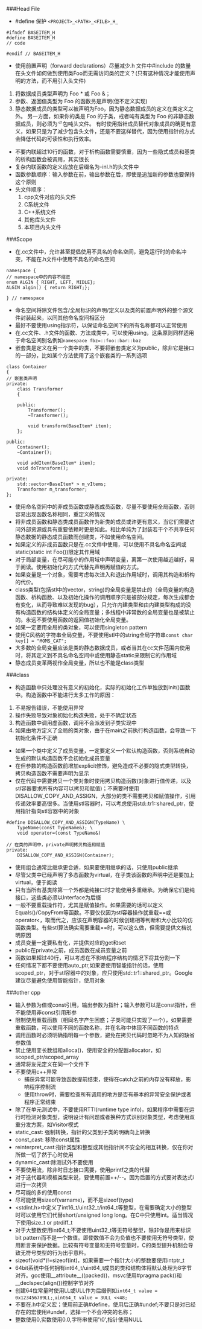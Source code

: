 ###Head File
* #define 保护 `<PROJECT>_<PATH>_<FILE>_H_`
```
#ifndef BASEITEM_H
#define BASEITEM_H
// code

#endif // BASEITEM_H
```

* 使用前置声明（forward declarations）尽量减少.h 文件中#include 的数量
在头文件如何做到使用类Foo而无需访问类的定义？(只有这种情况才能使用声明的方法，而不用引入头文件)
1) 将数据成员类型声明为 Foo * 或 Foo &；
2) 参数、返回值类型为 Foo 的函数叧是声明(但不定义实现)
3) 静态数据成员的类型可以被声明为Foo，因为静态数据成员的定义在类定义之外。
另一方面，如果你的类是 Foo 的子类，戒者吨有类型为 Foo 的非静态数据成员，则必须为乊包吨头文件。
有时使用指针成员替代对象成员的确更有意义，如果只是为了减少包含头文件，还是不要这样替代，因为使用指针的方式会降低代码的可读性和执行效率。

* 不要内联超过10行的函数，对于析构函数需要慎重，因为一些隐式成员和基类的析构函数会被调用，其实很长
* 复杂内联函数的定义应放在后缀名为-inl.h的头文件中
* 函数参数顺序：输入参数在前，输出参数在后，即使是追加新的参数也要保持这个原则
* 头文件顺序：
    1. cpp文件对应的头文件
    2. C系统文件
    3. C++系统文件
    4. 其他库头文件
    5. 本项目内头文件
    
###Scope
* 在.cc文件中，允许甚至提倡使用不具名的命名空间，避免运行时的命名冲突，不能在.h文件中使用不具名的命名空间 
```
namespace {
// namespace中的内容不缩进
enum ALGIN { RIGHT, LEFT, MIDLE};
ALGIN algin() { return RIGHT;};

} // namespace
```
* 命名空间将除文件包含/全局标识的声明/定义以及类的前置声明外的整个源文件封装起来，以同其他命名空间相区分
* 最好不要使用using指示符，以保证命名空间下的所有名称都可以正常使用
* 在.cc文件、.h文件的函数、方法或类中，可以使用using，这条原则同样适用于命名空间别名例如`namespace fbz=::foo::bar::baz`
* 嵌套类是定义在另一个类中的类，不要将嵌套类定义为public，除非它是接口的一部分，比如某个方法使用了这个嵌套类的一系列选项
```
class Container
{
// 嵌套类声明
private:
    class Transformer
    {

    public:
        Transformer();
        ~Transformer();

        void transform(BaseItem* item);
    };

public:
    Container();
    ~Container();

    void addItem(BaseItem* item);
    void doTransform();

private:
    std::vector<BaseItem* > m_vItems;
    Transformer m_transformer;
};
```

* 使用命名空间中的非成员函数或静态成员函数，尽量不要使用全局函数，否则容易出现函数名称相同，重定义的情况
* 将非成员函数和静态类成员函数作为新类的成员或许更有意义，当它们需要访问外部资源或具有重要依赖时更是如此。相比单纯为了封装若干个不共享任何静态数据的静态成员函数而创建类，不如使用命名空间。
* 如果定义的非成员函数只是在.cc文件中使用，可以使用不具名命名空间或static(static int Foo())限定其作用域
* 对于局部变量，在尽可能小的作用域中声明变量，离第一次使用越近越好，易于阅读。使用初始化的方式代替先声明再赋值的方式。
* 如果变量是一个对象，需要考虑每次进入和退出作用域时，调用其构造和析构的代价。
* class类型(包括stl中的vector，string)的全局变量是禁止的（全局变量的构造函数、析构函数、以及初始化操作的调用顺序只是被部分规定，每次生成都会有变化，从而导致难以发现的bug），只允许内建类型和由内建类型构成的没有构造函数的结构体定义的全局变量；多线程中非常数的全局变量也是被禁止的。永远不要使用函数的返回值初始化全局变量。
* 如果一定要用全局的类对象，可以使用singleton pattern
* 使用C风格的字符串全局变量，不要使用stl中的string全局字符串`const char key[] = "MOMS_CAT";`
* 大多数的全局变量应该是类的静态数据成员，或者当其在cc文件范围内使用时，将其定义到不具名命名空间中或使用静态static来限制它的作用域
* 静态成员变革两视作全局变量，所以也不能是class类型

###class
* 构造函数中只处理没有意义的初始化，实际的初始化工作单独放到Init()函数中。构造函数中不能进行太多工作的原因：
1. 不易报告错误，不能使用异常
2. 操作失败导致对象初始化构造失败，处于不确定状态
3. 构造函数中调用虚函数，调用不会派发到子类实现中
4. 如果由地方定义了全局的类对象，由于在main之前执行构造函数，会导致一下初始化条件不正确

* 如果一个类中定义了成员变量，一定要定义一个默认构造函数，否则系统自动生成的默认构造函数不会初始化成员变量
* 在但参数的构造函数前增加explicit修饰，避免造成不必要的隐式类型转换，拷贝构造函数不需要声明为显示
* 仅在代码中需要拷贝一个类对象时使用拷贝构造函数(对象进行值传递，以及stl容器要求所有内容可以拷贝和赋值)；不需要时使用DISALLOW_COPY_AND_ASSIGN，大部分的类不需要拷贝和赋值操作，引用传递效率要高很多。当使用stl容器时，可以考虑使用std::tr1::shared_ptr，使用指针指向stl容器中的对象
```
#define DISALLOW_COPY_AND_ASSIGN(TypeName) \
    TypeName(const TypeName&); \
    void operator=(const TypeName&)
    
// 在类的声明中，private声明拷贝构造和赋值
private:
    DISALLOW_COPY_AND_ASSIGN(Container);
```
* 使用组合通常比继承更合适，如果要使用继承的话，只使用public继承
* 尽管父类中已经声明了多态函数为virtual，在子类该函数的声明中还是要加上virtual，便于阅读
* 只有当所有基类除第一个外都是纯接口时才能使用多重继承。为确保它们是纯接口，这些类必须以Interface为后缀
* 一般不要重载操作符，尤其是赋值操作。如果需要的话可以定义Equals()/CopyFrom等函数。不要仅仅因为stl容器操作就重载==或operator<，取而代之，应该在声明容器的时候创建相等判断和大小比较的仿函数类型。有些stl算法确实需要重载==时，可以这么做，但需要提供文档说明原因
* 成员变量一定要私有化，并提供对应的get和set
* public在private之前，成员函数在成员变量之前
* 函数如果超过40行，可以考虑在不影响程序结构的情况下将其分割一下
* 任何情况下都不要使用auto_ptr,如果要使用智能指针的话，使用scoped_ptr，对于stl容器中的对象，应只使用std::tr1::shared_ptr。Google建议尽量避免使用智能指针，使用对象

###other cpp
* 输入参数为值或const引用，输出参数为指针；输入参数可以是const指针，但不能使用非const引用形参
* 限制使用重载函数（相同名字产生困惑；子类可能只实现了一个），如果需要重载函数，可以使用不同的函数名称，并在名称中体现不同函数的特点
* 调用函数时必须明确指明每一个参数，避免在拷贝代码时忽略不为人知的缺省参数值
* 禁止使用变长数组和alloca()，使用安全的分配器allocator，如scoped_ptr/scoped_array
* 通常将友元定义在同一个文件下
* 不要使用c++异常
    * 捕获异常可能导致函数提前结束，使得在catch之前的内存没有释放，影响程序控制流
    * 使用throw时，需要检查所有调用的地方是否有基本的异常安全保护或者程序正常结束
* 除了在单元测试中，不要使用RTTI(runtime type info)，如果程序中需要在运行时检测对象类型，说明设计有问题或者换种方式识别对象类型，考虑使用双重分发方案，如Visitor模式
* static_cast: 强制转换，指针的父类到子类的明确向上转换
* const_cast: 移除const属性
* reinterpret_cast:指针类型和整型或其他指针间不安全的相互转换，仅在你对所做一切了然于心时使用
* dynamic_cast:除测试外不要使用
* 不要使用流，除非时日志接口需要，使用printf之类的代替
* 对于迭代器和模板类型来说，要使用前置++/--。因为后置的方式要对表达式i进行一次拷贝
* 尽可能的多的使用const
* 尽可能使用sizeof(varname)，而不是sizeof(type)
* <stdint.h>中定义了int16_t/uint32_t/int64_t等整型，在需要确定大小的整型时可以使用它们代替short/unsigned long long。在C中只使用int。适当情况下使用size_t or ptrdiff_t
* 对于大整数使用int64_t;不要使用uint32_t等无符号整型，除非你是用来标识bit pattern而不是一个数值。即使数值不会为负值也不要使用无符号类型，使用断言来保护数据。比较有符号变量和无符号变量时，C的类型提升机制会导致无符号类型的行为出乎意料。
* sizeof(void*)!=sizeof(int)，如果需要一个指针大小的整数要使用intptr_t
* 64bit系统中任何拥有int64_t/uint64_t成员的类和结构体将默认处理为8字节对齐。gcc使用__attribute__((packed))，msvc使用#pragma pack()和__declspec(align())控制字节对齐
* 创建64位常量时使用LL或ULL作为后缀例如`int64_t value = 0x123456789LL;`,`uint64_t value = 3ULL <<48;`
* 不要在.h中定义宏；使用前正确#define，使用后正确#undef;不要只是对已经存在的宏使用#undef，选择一个不会冲突的名称；
* 整数使用0,实数使用0.0,字符串使用'\0',指针使用NULL
 


